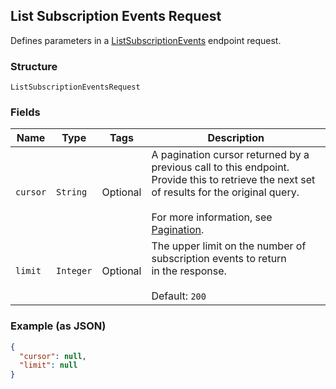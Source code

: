 ## List Subscription Events Request

Defines parameters in a 
[ListSubscriptionEvents](#endpoint-subscriptions-listsubscriptionevents)
endpoint request.

### Structure

`ListSubscriptionEventsRequest`

### Fields

| Name | Type | Tags | Description |
|  --- | --- | --- | --- |
| `cursor` | `String` | Optional | A pagination cursor returned by a previous call to this endpoint.<br>Provide this to retrieve the next set of results for the original query.<br><br>For more information, see [Pagination](https://developer.squareup.com/docs/docs/working-with-apis/pagination). |
| `limit` | `Integer` | Optional | The upper limit on the number of subscription events to return <br>in the response. <br><br>Default: `200` |

### Example (as JSON)

```json
{
  "cursor": null,
  "limit": null
}
```

